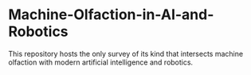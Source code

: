 # Machine-Olfaction-in-AI-and-Robotics
This repository hosts the only survey of its kind that intersects machine olfaction with modern artificial intelligence and robotics.
